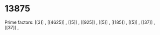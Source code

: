 # 13875

Prime factors: [[3]] , [[4625]] , [[5]] , [[925]] , [[5]] , [[185]] , [[5]] , [[37]] , [[37]] , 